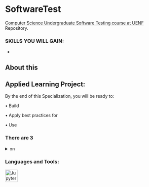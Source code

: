 # SoftwareTest

[Computer Science Undergraduate Software Testing course at UENF](https://www.coursera.org/specializations/machine-learning-introduction) Repository.

### SKILLS YOU WILL GAIN:
-


## About this

## Applied Learning Project:
By the end of this Specialization, you will be ready to:

• Build

• Apply best practices for

• Use


### There are 3
<details>
  <summary>on</summary>

  <h6 align="left">
In the first :

• Build </h6>

</details>






<h3 align="left">Languages and Tools:</h3>
<p align="left"> <a href="https://jupyter.org/" target="_blank" rel="noreferrer"> <img src="https://jupyter.org/assets/try/jupyter.png" alt="JupyterLab" width="40" height="40"/> </p>
